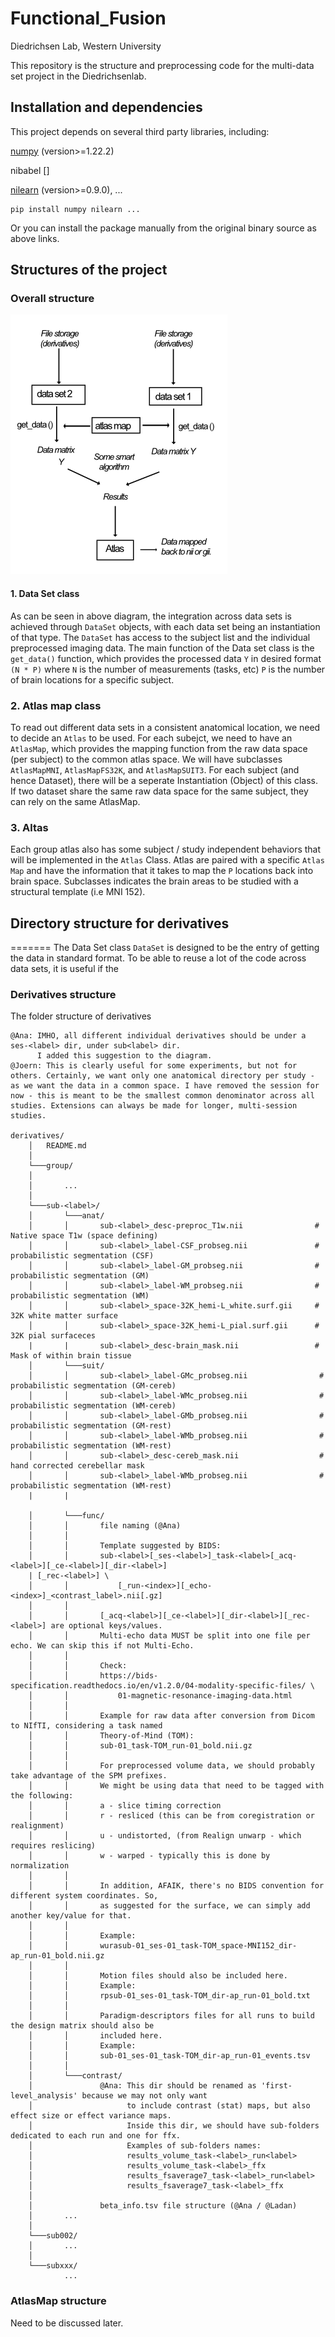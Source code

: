 Functional_Fusion
====
Diedrichsen Lab, Western University

This repository is the structure and preprocessing code for the multi-data set project in the Diedrichsenlab.

Installation and dependencies
------
This project depends on several third party libraries, including:

[numpy](https://numpy.org/) (version>=1.22.2)

nibabel []

[nilearn](https://nilearn.github.io/stable/index.html) (version>=0.9.0), ...

	pip install numpy nilearn ...

Or you can install the package manually from the original binary source as above links.

Structures of the project
------
### Overall structure
![ScreenShot](docs/data_flow.png)



#### 1. Data Set class
As can be seen in above diagram, the integration across data sets is achieved through  `DataSet` objects, with each data set being an instantiation of that type. The `DataSet` has access to the subject list and the individual preprocessed imaging data. The main function of the Data set class is the  `get_data()` function, which provides the
processed data `Y` in desired format `(N * P)` where `N` is the number of measurements (tasks, etc) `P` is the number of brain locations for a specific subject.

### 2. Atlas map class

To read out different data sets in a consistent anatomical location, we need to
decide an `Atlas` to be used. For each subejct, we need to have an `AtlasMap`, which provides the mapping function from the raw data space (per subject) to the common atlas space. We will have subclasses `AtlasMapMNI`, `AtlasMapFS32K`, and `AtlasMapSUIT3`. For each subject (and hence Dataset), there will be a seperate Instantiation (Object) of this class. If two dataset share the same raw data space for the same subject, they can rely on the same AtlasMap.

### 3. Altas
Each group atlas also has some subject / study independent behaviors that will be implemented in the `Atlas` Class. Atlas are paired with a specific `Atlas Map` and have the information that it takes to map the `P` locations back into brain space. Subclasses indicates the brain areas to be studied with a structural template (i.e MNI 152).

## Directory structure for derivatives
=======
The Data Set class `DataSet` is designed to be the entry of getting the data in standard format. To be able to reuse a lot of the code across data sets, it is useful if the

### Derivatives structure

The folder structure of derivatives

    @Ana: IMHO, all different individual derivatives should be under a ses-<label> dir, under sub<label> dir.
          I added this suggestion to the diagram.
    @Joern: This is clearly useful for some experiments, but not for others. Certainly, we want only one anatomical directory per study - as we want the data in a common space. I have removed the session for now - this is meant to be the smallest common denominator across all studies. Extensions can always be made for longer, multi-session studies.

    derivatives/
        │   README.md
        │
        └───group/
        │
        │       ...
        │
        └───sub-<label>/
        │       └───anat/
        │       │       sub-<label>_desc-preproc_T1w.nii                # Native space T1w (space defining)
        │       │       sub-<label>_label-CSF_probseg.nii               # probabilistic segmentation (CSF)
        │       │       sub-<label>_label-GM_probseg.nii                # probabilistic segmentation (GM)
        │       │       sub-<label>_label-WM_probseg.nii                # probabilistic segmentation (WM)
        │       │       sub-<label>_space-32K_hemi-L_white.surf.gii     # 32K white matter surface
        │       │       sub-<label>_space-32K_hemi-L_pial.surf.gii      # 32K pial surfaceces
        |       |       sub-<label>_desc-brain_mask.nii                 # Mask of within brain tissue
        │       └───suit/
        │       │       sub-<label>_label-GMc_probseg.nii                # probabilistic segmentation (GM-cereb)
        │       │       sub-<label>_label-WMc_probseg.nii                # probabilistic segmentation (WM-cereb)
        │       │       sub-<label>_label-GMb_probseg.nii                # probabilistic segmentation (GM-rest)
        │       │       sub-<label>_label-WMb_probseg.nii                # probabilistic segmentation (WM-rest)
        │       │       sub-<label>_desc-cereb_mask.nii                  # hand corrected cerebellar mask
        │       │       sub-<label>_label-WMb_probseg.nii                # probabilistic segmentation (WM-rest)
        |       |       

        │       └───func/
        │       │       file naming (@Ana)
        │       │
        │       │       Template suggested by BIDS:
        │       │       sub-<label>[_ses-<label>]_task-<label>[_acq-<label>][_ce-<label>][_dir-<label>]
        | [_rec-<label>] \
        │       │           [_run-<index>][_echo-<index>]_<contrast_label>.nii[.gz]
        │       │
        │       │       [_acq-<label>][_ce-<label>][_dir-<label>][_rec-<label>] are optional keys/values.
        │       │       Multi-echo data MUST be split into one file per echo. We can skip this if not Multi-Echo.
        │       │
        │       │       Check:
        │       │       https://bids-specification.readthedocs.io/en/v1.2.0/04-modality-specific-files/ \
        │       │           01-magnetic-resonance-imaging-data.html
        │       │
        │       │       Example for raw data after conversion from Dicom to NIfTI, considering a task named
        │       │       Theory-of-Mind (TOM):
        │       │       sub-01_task-TOM_run-01_bold.nii.gz
        │       │
        │       │       For preprocessed volume data, we should probably take advantage of the SPM prefixes.
        │       │       We might be using data that need to be tagged with the following:
        │       │       a - slice timing correction
        │       │       r - resliced (this can be from coregistration or realignment)
        │       │       u - undistorted, (from Realign unwarp - which requires reslicing)
        │       │       w - warped - typically this is done by normalization
        │       │
        │       │       In addition, AFAIK, there's no BIDS convention for different system coordinates. So,
        │       │       as suggested for the surface, we can simply add another key/value for that.
        │       │
        │       │       Example:
        │       │       wurasub-01_ses-01_task-TOM_space-MNI152_dir-ap_run-01_bold.nii.gz
        │       │
        │       │       Motion files should also be included here.
        │       │       Example:
        │       │       rpsub-01_ses-01_task-TOM_dir-ap_run-01_bold.txt
        │       │
        │       │       Paradigm-descriptors files for all runs to build the design matrix should also be
        │       │       included here.
        │       │       Example:
        │       │       sub-01_ses-01_task-TOM_dir-ap_run-01_events.tsv
        │       │
        │       └───contrast/
        │               @Ana: This dir should be renamed as 'first-level_analysis' because we may not only want
        │                     to include contrast (stat) maps, but also effect size or effect variance maps.
        │                     Inside this dir, we should have sub-folders dedicated to each run and one for ffx.
        │                     Examples of sub-folders names:
        │                     results_volume_task-<label>_run<label>
        │                     results_volume_task-<label>_ffx
        │                     results_fsaverage7_task-<label>_run<label>
        │                     results_fsaverage7_task-<label>_ffx
        │
        │               beta_info.tsv file structure (@Ana / @Ladan)
        │       ...
        │
        └───sub002/
        │       ...
        │
        └───subxxx/
                ...

### AtlasMap structure

Need to be discussed later.
